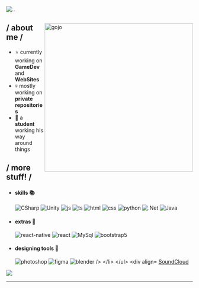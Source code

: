 <img src = "http://ForTheBadge.com/images/badges/built-with-swag.svg" alt = ".." />
<div>

<img align="right" width="400" alt="gojo" src="https://i.pinimg.com/videos/thumbnails/originals/e8/df/c3/e8dfc3dc2e3950ed14e4a9c6fa38d29f.0000000.jpg"/>

<h2> / about me /</h2>
  
- ⭐ currently working on **GameDev** and **WebSites**
- 💀 mostly working on **private repositories**
- 👾 a **student** working his way around things
  
<h2> / more stuff! / </h2>
  
- <h4> skills 📚</h4>
  <img src = "https://img.shields.io/badge/C%23-239120?style=for-the-badge&logo=c-sharp&logoColor=white" alt = "CSharp" />
  <img src = "https://img.shields.io/badge/Unity-100000?style=for-the-badge&logo=unity&logoColor=white" alt = "Unity" />
  <img src = "https://img.shields.io/badge/JavaScript-323330?style=for-the-badge&logo=javascript&logoColor=F7DF1E" alt = "js" />
  <img src = "https://img.shields.io/badge/TypeScript-007ACC?style=for-the-badge&logo=typescript&logoColor=white" alt = "ts" />
  <img src = "https://img.shields.io/badge/HTML5-E34F26?style=for-the-badge&logo=html5&logoColor=white" alt = "html" />
  <img src = "https://img.shields.io/badge/CSS3-1572B6?style=for-the-badge&logo=css3&logoColor=white" alt = "css" />
  <img src = "https://img.shields.io/badge/Python-3776AB?style=for-the-badge&logo=python&logoColor=white" alt = "python" />
  <img src = "https://img.shields.io/badge/.NET-5C2D91?style=for-the-badge&logo=.net&logoColor=white" alt = ".Net" />
  <img src = "https://img.shields.io/badge/Java-ED8B00?style=for-the-badge&logo=openjdk&logoColor=white" alt = "Java" />
  
  
- <h4> extras 🌟</h4>
  <img src = "https://img.shields.io/badge/react_native-%2320232a.svg?style=for-the-badge&logo=react&logoColor=%2361DAFB" alt = "react-native" />
  <img src = "https://img.shields.io/badge/React-20232A?style=for-the-badge&logo=react&logoColor=61DAFB" alt = "react" />
  <img src = "https://img.shields.io/badge/MySQL-00000F?style=for-the-badge&logo=mysql&logoColor=white" alt = "MySql" />
  <img src = "https://img.shields.io/badge/bootstrap-%23563D7C.svg?style=for-the-badge&logo=bootstrap&logoColor=white" alt = "bootstrap5" />
  
- <h4> designing tools 🎨</h4>
  <img src = "https://img.shields.io/badge/adobe%20photoshop-%2331A8FF.svg?style=for-the-badge&logo=adobe%20photoshop&logoColor=white" alt = "photoshop" />
  <img src = "https://img.shields.io/badge/figma-%23F24E1E.svg?style=for-the-badge&logo=figma&logoColor=white" alt = "figma" />
  <img src = "https://img.shields.io/badge/blender-%23F5792A.svg?style=for-the-badge&logo=blender&logoColor=white" alt = "blender />


  
<div align="right">
<a href="https://soundcloud.com/ik1gai">SoundCloud</a>
  </div>
  </div>

<img src='https://github-readme-stats.vercel.app/api/top-langs/?username=SingKlayer&layout=compact&title_color=ffffff&icon_color=ffffff&bg_color=000000&text_color=ffffff'/>


------
